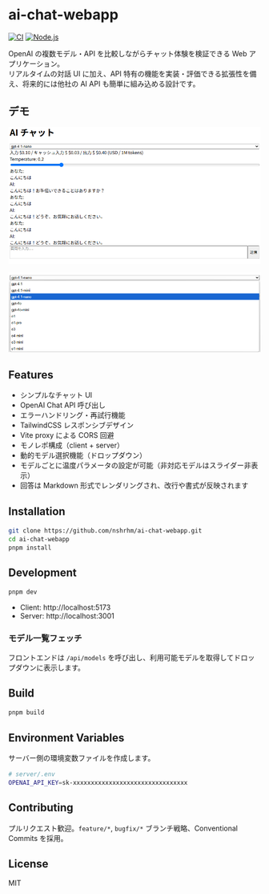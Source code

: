 # ai-chat-webapp

[![CI](https://github.com/nshrhm/ai-chat-webapp/actions/workflows/ci.yml/badge.svg)](https://github.com/nshrhm/ai-chat-webapp/actions/workflows/ci.yml)
[![Node.js](https://img.shields.io/badge/node-%3E=_18-brightgreen.svg)](https://nodejs.org/)

OpenAI の複数モデル・API を比較しながらチャット体験を検証できる Web アプリケーション。  
リアルタイムの対話 UI に加え、API 特有の機能を実装・評価できる拡張性を備え、将来的には他社の AI API も簡単に組み込める設計です。

## デモ

![利用例](docs/fig01.png)

![モデル選択画面](docs/fig02.png)

## Features

- シンプルなチャット UI  
- OpenAI Chat API 呼び出し  
- エラーハンドリング・再試行機能  
- TailwindCSS レスポンシブデザイン  
- Vite proxy による CORS 回避  
- モノレポ構成（client + server）
- 動的モデル選択機能（ドロップダウン）  
- モデルごとに温度パラメータの設定が可能（非対応モデルはスライダー非表示）  
- 回答は Markdown 形式でレンダリングされ、改行や書式が反映されます

## Installation

```bash
git clone https://github.com/nshrhm/ai-chat-webapp.git
cd ai-chat-webapp
pnpm install
```

## Development

```bash
pnpm dev
```

- Client: http://localhost:5173  
- Server: http://localhost:3001  

### モデル一覧フェッチ
フロントエンドは `/api/models` を呼び出し、利用可能モデルを取得してドロップダウンに表示します。

## Build

```bash
pnpm build
```

## Environment Variables

サーバー側の環境変数ファイルを作成します。

```bash
# server/.env
OPENAI_API_KEY=sk-xxxxxxxxxxxxxxxxxxxxxxxxxxxxxxxx
```

## Contributing

プルリクエスト歓迎。`feature/*`, `bugfix/*` ブランチ戦略、Conventional Commits を採用。

## License

MIT
